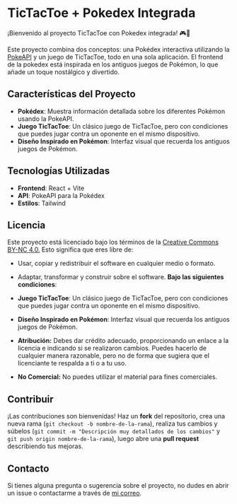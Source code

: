 # TicTacToe + Pokedex Integrada

¡Bienvenido al proyecto TicTacToe con Pokedex integrada! 🎮📖

Este proyecto combina dos conceptos: una Pokédex interactiva utilizando la [PokeAPI](https://pokeapi.co/) y un juego de TicTacToe, todo en una sola aplicación. El frontend de la pokedex está inspirada en los antiguos juegos de Pokémon, lo que añade un toque nostálgico y divertido.

## Características del Proyecto

- **Pokédex**: Muestra información detallada sobre los diferentes Pokémon usando la PokeAPI.
- **Juego TicTacToe**: Un clásico juego de TicTacToe, pero con condiciones que puedes jugar contra un oponente en el mismo dispositivo.
- **Diseño Inspirado en Pokémon**: Interfaz visual que recuerda los antiguos juegos de Pokémon.

## Tecnologías Utilizadas

- **Frontend**: React + Vite
- **API**: PokeAPI para la Pokédex
- **Estilos**: Tailwind

##

## Licencia

Este proyecto está licenciado bajo los términos de la [Creative Commons BY-NC 4.0.](https://creativecommons.org/licenses/by-nc/4.0/deed.es/) Esto significa que eres libre de:

- Usar, copiar y redistribuir el software en cualquier medio o formato.

- Adaptar, transformar y construir sobre el software.
  **Bajo las siguientes condiciones**:

- **Juego TicTacToe**: Un clásico juego de TicTacToe, pero con condiciones que puedes jugar contra un oponente en el mismo dispositivo.
- **Diseño Inspirado en Pokémon**: Interfaz visual que recuerda los antiguos juegos de Pokémon.

- **Atribución:** Debes dar crédito adecuado, proporcionando un enlace a la licencia e indicando si se realizaron cambios. Puedes hacerlo de cualquier manera razonable, pero no de forma que sugiera que el licenciante te respalda a ti o a tu uso.

- **No Comercial:** No puedes utilizar el material para fines comerciales.

## Contribuir

¡Las contribuciones son bienvenidas! Haz un **fork** del repositorio, crea una nueva rama (`git checkout -b nombre-de-la-rama`), realiza tus cambios y súbelos (`git commit -m "Descripción muy detallados de los cambios"` y `git push origin nombre-de-la-rama`), luego abre una **pull request** describiendo tus mejoras.

## Contacto

Si tienes alguna pregunta o sugerencia sobre el proyecto, no dudes en abrir un issue o contactarme a través de [mi correo](mailto:cmmh.developer@gmail.com).
